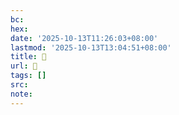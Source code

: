 ```yaml
---
bc:
hex:
date: '2025-10-13T11:26:03+08:00'
lastmod: '2025-10-13T13:04:51+08:00'
title: 󰌺
url: 󰌺
tags: []
src:
note:
---
```

